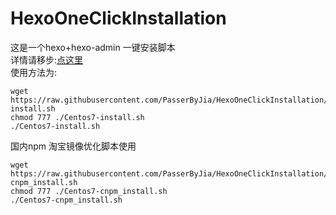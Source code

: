 # HexoOneClickInstallation
这是一个hexo+hexo-admin 一键安装脚本  
详情请移步:[点这里](http://www.wrpotter.com/2018/09/13/%E4%B8%80%E9%94%AE%E6%90%AD%E5%BB%BAhexo-hexo-admin%E8%84%9A%E6%9C%AC/#more)  
使用方法为:  
```shell
wget https://raw.githubusercontent.com/PasserByJia/HexoOneClickInstallation/master/Centos7-install.sh
chmod 777 ./Centos7-install.sh
./Centos7-install.sh
```
国内npm 淘宝镜像优化脚本使用
```shell
wget https://raw.githubusercontent.com/PasserByJia/HexoOneClickInstallation/master/Centos7-cnpm_install.sh
chmod 777 ./Centos7-cnpm_install.sh
./Centos7-cnpm_install.sh
```
